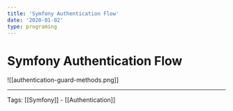 ```yaml
---
title: 'Symfony Authentication Flow'
date: '2020-01-02'
type: programing 
---
```


# Symfony Authentication Flow
![[authentication-guard-methods.png]]


---
Tags: [[Symfony]] - [[Authentication]] 